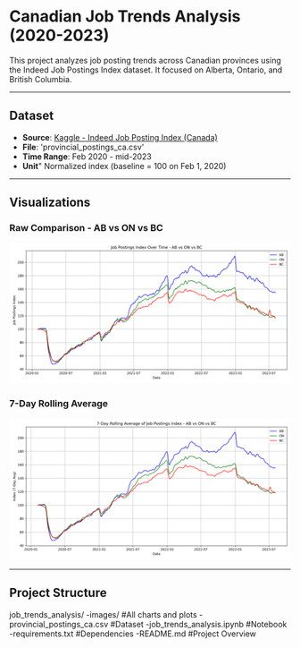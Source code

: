 # Canadian Job Trends Analysis (2020-2023)
This project analyzes job posting trends across Canadian provinces using the Indeed Job Postings Index dataset. It focused on Alberta, Ontario, and British Columbia.

---

## Dataset
- **Source**: [Kaggle - Indeed Job Posting Index (Canada)](https://www.kaggle.com/datasets/reet1992/indeed-job-posting-index-canada?resource=download)
- **File**: 'provincial_postings_ca.csv'
- **Time Range**: Feb 2020 - mid-2023
- **Unit**" Normalized index (baseline = 100 on Feb 1, 2020)

---

## Visualizations
### Raw Comparison - AB vs ON vs BC
![Raw Index](images/job_index_ab_on_bc.png)
### 7-Day Rolling Average
![Rolling Avg](images/job_index_7day.png)

---

## Project Structure 
job_trends_analysis/
    -images/ #All charts and plots
    -provincial_postings_ca.csv #Dataset
    -job_trends_analysis.ipynb #Notebook
    -requirements.txt #Dependencies
    -README.md #Project Overview